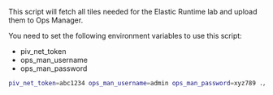 This script will fetch all tiles needed for the Elastic Runtime lab and upload them to Ops Manager.

You need to set the following environment variables to use this script:
  * piv_net_token
  * ops_man_username
  * ops_man_password
  
```bash
piv_net_token=abc1234 ops_man_username=admin ops_man_password=xyz789 ./fetch_tiles.sh
```